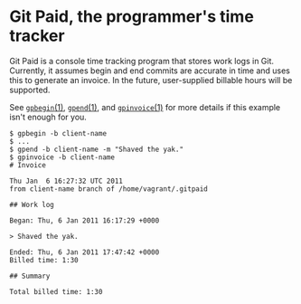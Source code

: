 Git Paid, the programmer's time tracker
=======================================

Git Paid is a console time tracking program that stores work logs in Git.  Currently, it assumes begin and end commits are accurate in time and uses this to generate an invoice.  In the future, user-supplied billable hours will be supported.

See [`gpbegin`(1)](http://rcrowley.github.com/gitpaid/gpbegin.1.html), [`gpend`(1)](http://rcrowley.github.com/gitpaid/gpend.1.html), and [`gpinvoice`(1)](http://rcrowley.github.com/gitpaid/gpinvoice.1.html) for more details if this example isn't enough for you.

	$ gpbegin -b client-name
	$ ...
	$ gpend -b client-name -m "Shaved the yak."
	$ gpinvoice -b client-name
	# Invoice

	Thu Jan  6 16:27:32 UTC 2011
	from client-name branch of /home/vagrant/.gitpaid

	## Work log

	Began: Thu, 6 Jan 2011 16:17:29 +0000

	> Shaved the yak.

	Ended: Thu, 6 Jan 2011 17:47:42 +0000
	Billed time: 1:30

	## Summary

	Total billed time: 1:30
